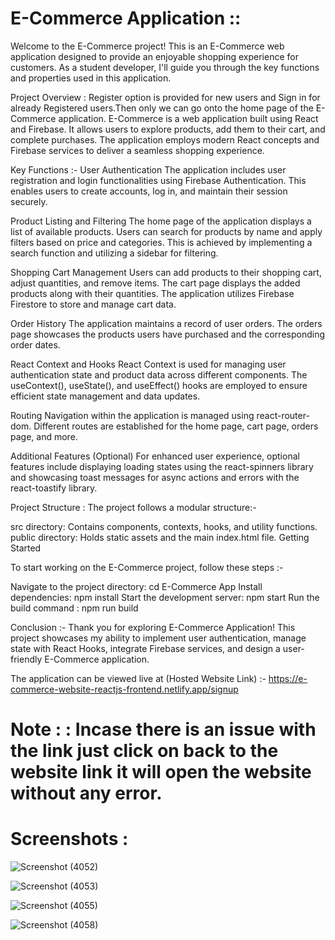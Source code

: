 # E-Commerce Application ::

Welcome to the E-Commerce project! This is an E-Commerce web application designed to provide an enjoyable shopping experience for customers. As a student developer, I'll guide you through the key functions and properties used in this application.

Project Overview : Register option is provided for new users and Sign in for already Registered users.Then only we can go onto the home page of the E-Commerce application. E-Commerce is a web application built using React and Firebase. It allows users to explore products, add them to their cart, and complete purchases. The application employs modern React concepts and Firebase services to deliver a seamless shopping experience.

Key Functions :- User Authentication The application includes user registration and login functionalities using Firebase Authentication. This enables users to create accounts, log in, and maintain their session securely.

Product Listing and Filtering The home page of the application displays a list of available products. Users can search for products by name and apply filters based on price and categories. This is achieved by implementing a search function and utilizing a sidebar for filtering.

Shopping Cart Management Users can add products to their shopping cart, adjust quantities, and remove items. The cart page displays the added products along with their quantities. The application utilizes Firebase Firestore to store and manage cart data.

Order History The application maintains a record of user orders. The orders page showcases the products users have purchased and the corresponding order dates.

React Context and Hooks React Context is used for managing user authentication state and product data across different components. The useContext(), useState(), and useEffect() hooks are employed to ensure efficient state management and data updates.

Routing Navigation within the application is managed using react-router-dom. Different routes are established for the home page, cart page, orders page, and more.

Additional Features (Optional) For enhanced user experience, optional features include displaying loading states using the react-spinners library and showcasing toast messages for async actions and errors with the react-toastify library.

Project Structure : The project follows a modular structure:-

src directory: Contains components, contexts, hooks, and utility functions. public directory: Holds static assets and the main index.html file. Getting Started

To start working on the E-Commerce project, follow these steps :-

Navigate to the project directory: cd E-Commerce App Install dependencies: npm install Start the development server: npm start Run the build command : npm run build

Conclusion :- Thank you for exploring E-Commerce Application! This project showcases my ability to implement user authentication, manage state with React Hooks, integrate Firebase services, and design a user-friendly E-Commerce application.

The application can be viewed live at (Hosted Website Link) :- https://e-commerce-website-reactjs-frontend.netlify.app/signup

# Note : : Incase there is an issue with the link just click on back to the website link it will open the website without any error.


# Screenshots :


![Screenshot (4052)](https://github.com/ABHINEET4/E-Commerce-Application/assets/108821830/80065648-3c7b-4361-bd8a-73fb5fbe5f14)



![Screenshot (4053)](https://github.com/ABHINEET4/E-Commerce-Application/assets/108821830/5bc50d49-665c-4a18-bb79-0e1195a88e55)



![Screenshot (4055)](https://github.com/ABHINEET4/E-Commerce-Application/assets/108821830/12bf2387-c602-437a-b1ca-439d5646322f)



![Screenshot (4058)](https://github.com/ABHINEET4/E-Commerce-Application/assets/108821830/e64cfeb6-df82-412a-a2ef-02cb992bb670)






